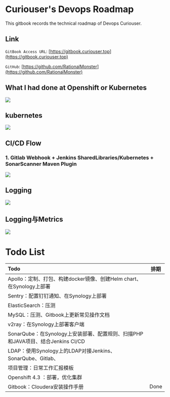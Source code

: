 # **Curiouser's Devops Roadmap**

This gitbook records the technical roadmap of Devops Curiouser.

## **Link**

`GitBook Access URL`: [https://gitbook.curiouser.top](https://gitbook.curiouser.top)

`GitHub`: [https://github.com/RationalMonster](https://github.com/RationalMonster)

## What I had done at Openshift or Kubernetes

![](http://assets.processon.com/chart_image/5ca2b2e2e4b0cfb7342436a2.png)

## kubernetes

![](http://assets.processon.com/chart_image/5def3e57e4b00859676c594b.png)

## CI/CD Flow

### 1. Gitlab Webhook + Jenkins SharedLibraries/Kubernetes + SonarScanner Maven Plugin

![](http://assets.processon.com/chart_image/5db1147be4b0ea86c4119d0e.png)

## Logging

![](http://assets.processon.com/chart_image/5d8336cfe4b0feb008697add.png)

## Logging与Metrics

![](http://assets.processon.com/chart_image/5beec91be4b027a022a8b12b.png)



# Todo List

| Todo                                                         | 排期 |
| :----------------------------------------------------------- | ---- |
| Apollo：定制、打包、构建docker镜像、创建Helm chart、在Synology上部署 |      |
| Sentry：配置钉钉通知、在Synology上部署                       |      |
| ElasticSearch：压测                                          |      |
| MySQL：压测、Gitbook上更新常见操作文档                       |      |
| v2ray：在Synology上部署客户端                                |      |
| SonarQube：在Synology上安装部署、配置规则、扫描PHP和JAVA项目、结合Jenkins CI/CD |      |
| LDAP：使用Synology上的LDAP对接Jenkins、SonarQube、Gitlab、   |      |
| 项目管理：日常工作汇报模板                                   |      |
| Openshift 4.3 ：部署，优化集群                               |      |
| Gitbook：Cloudera安装操作手册                                | Done |

